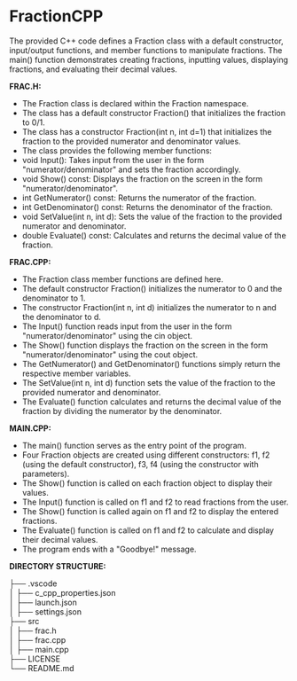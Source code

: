 # FractionCPP
The provided C++ code defines a Fraction class with a default constructor, input/output functions, and member functions to manipulate fractions. The main() function demonstrates creating fractions, inputting values, displaying fractions, and evaluating their decimal values.

**FRAC.H:**

- The Fraction class is declared within the Fraction namespace.  
- The class has a default constructor Fraction() that initializes the fraction to 0/1.  
- The class has a constructor Fraction(int n, int d=1) that initializes the fraction to the provided numerator and denominator values.  
- The class provides the following member functions:  
- void Input(): Takes input from the user in the form "numerator/denominator" and sets the fraction accordingly.  
- void Show() const: Displays the fraction on the screen in the form "numerator/denominator".  
- int GetNumerator() const: Returns the numerator of the fraction.  
- int GetDenominator() const: Returns the denominator of the fraction.  
- void SetValue(int n, int d): Sets the value of the fraction to the provided numerator and denominator.  
- double Evaluate() const: Calculates and returns the decimal value of the fraction.  

**FRAC.CPP:**

- The Fraction class member functions are defined here.  
- The default constructor Fraction() initializes the numerator to 0 and the denominator to 1.  
- The constructor Fraction(int n, int d) initializes the numerator to n and the denominator to d.  
- The Input() function reads input from the user in the form "numerator/denominator" using the cin object.  
- The Show() function displays the fraction on the screen in the form "numerator/denominator" using the cout object.  
- The GetNumerator() and GetDenominator() functions simply return the respective member variables.  
- The SetValue(int n, int d) function sets the value of the fraction to the provided numerator and denominator.  
- The Evaluate() function calculates and returns the decimal value of the fraction by dividing the numerator by the denominator.  

**MAIN.CPP:**

- The main() function serves as the entry point of the program.  
- Four Fraction objects are created using different constructors: f1, f2 (using the default constructor), f3, f4 (using the constructor with parameters).  
- The Show() function is called on each fraction object to display their values.  
- The Input() function is called on f1 and f2 to read fractions from the user.  
- The Show() function is called again on f1 and f2 to display the entered fractions.  
- The Evaluate() function is called on f1 and f2 to calculate and display their decimal values.  
- The program ends with a "Goodbye!" message.

**DIRECTORY STRUCTURE:**  
  
├── .vscode  
│   ├── c_cpp_properties.json  
│   ├── launch.json  
│   ├── settings.json  
├── src  
│   ├── frac.h  
│   ├── frac.cpp  
│   ├── main.cpp  
├── LICENSE  
└── README.md  
